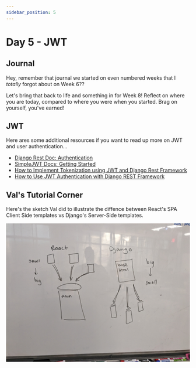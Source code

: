 ```yaml
---
sidebar_position: 5
---
```


# Day 5 - JWT

## Journal

Hey, remember that journal we started on even numbered weeks that I _totally_ forgot about on Week 6??

Let's bring that back to life and something in for Week 8! Reflect on where you are today, compared to where you were when you started. Brag on yourself, you've earned!

## JWT

Here ares some additional resources if you want to read up more on JWT and user authentication...

* [Django Rest Doc: Authentication](https://www.django-rest-framework.org/api-guide/authentication/)
* [SimpleJWT Docs: Getting Started](https://django-rest-framework-simplejwt.readthedocs.io/en/latest/getting_started.html)
* [How to Implement Tokenization using JWT and Django Rest Framework](https://www.freecodecamp.org/news/how-to-use-jwt-and-django-rest-framework-to-get-tokens/)
* [How to Use JWT Authentication with Django REST Framework](https://simpleisbetterthancomplex.com/tutorial/2018/12/19/how-to-use-jwt-authentication-with-django-rest-framework.html)

## Val's Tutorial Corner

Here's the sketch Val did to illustrate the diffence between React's SPA Client Side templates vs Django's Server-Side templates.

![Val's Sketch for React vs Django Templates](./img/vals_template_sketch.jpg)